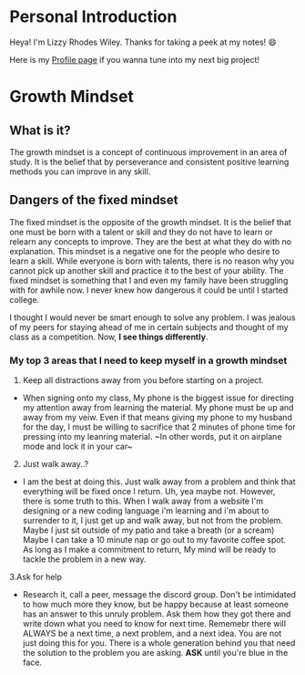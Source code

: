 # Personal Introduction
Heya! I'm Lizzy Rhodes Wiley. Thanks for taking a peek at my notes! 😄

Here is my [Profile page](https://github.com/Lizzyrho21) if you wanna tune into my next big project! 

# Growth Mindset

## What is it?
 The growth mindset is a concept of continuous improvement in an area of study. It is the belief that by perseverance and consistent positive learning methods you can improve in any skill. 
 
## Dangers of the fixed mindset
The fixed mindset is the opposite of the growth mindset. It is the belief that one must be born with a talent or skill and they do not have to learn or relearn any concepts to improve. They are the best at what they do with no explanation. This mindset is a negative one for the people who desire to learn a skill. While everyone is born with talents, there is no reason why you cannot pick up another skill and practice it to the best of your ability.
The fixed mindset  is something that I and even my family have been struggling with for awhile now. I never knew how dangerous it could be until I started college.

I thought I would never be smart enough to solve any problem. I was jealous of my peers for staying ahead of me in certain subjects and thought of my class as a competition. Now, **I see things differently**.

 ### My top 3 areas that I need to keep myself in a growth mindset
 1. Keep all distractions away from you before starting on a project. 
- When signing onto my class, My phone is the biggest issue for directing my attention away from learning the material. My phone must be up and away from my veiw. Even if that means giving my phone to my husband for the day, I must be willing to sacrifice that 2 minutes of phone time for pressing into my leanring material.
~In other words, put it on airplane mode and lock it in your car~

2. Just walk away..?
- I am the best at doing this. Just walk away from a problem and think that everything will be fixed once I return. Uh, yea maybe not. However, there is some truth to this. When I walk away from a website I'm designing or a new coding language i'm learning and i'm about to surrender to it, I just get up and walk away, but not from the problem. Maybe I just sit outside of my patio and take a breath (or a scream) Maybe I can take a 10 minute nap or go out to my favorite coffee spot. As long as I make a commitment to return, My mind will be ready to tackle the problem in a new way. 

3.Ask for help

- Research it, call a peer, message the discord group. Don't be intimidated to how much more they know, but be happy because at least someone has an answer to this unruly problem. Ask them how they got there and write down what you need to know for next time. Rememebr there will ALWAYS be a next time, a next problem, and a next idea. You are not just doing this for you. There is a whole generation behind you that need the solution to the problem you are asking. **ASK** until you're blue in the face. 
